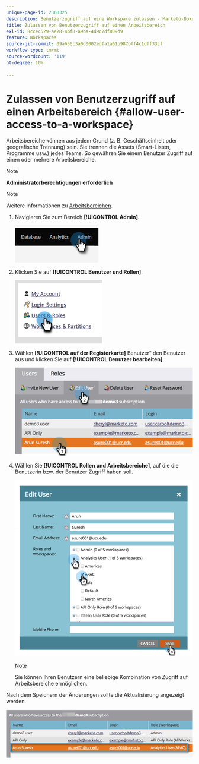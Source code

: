 ```yaml
---
unique-page-id: 2360325
description: Benutzerzugriff auf eine Workspace zulassen - Marketo-Dokumente - Produktdokumentation
title: Zulassen von Benutzerzugriff auf einen Arbeitsbereich
exl-id: 8ccec529-ae28-4bf8-a9ba-4d9c7df809d9
feature: Workspaces
source-git-commit: 09a656c3a0d0002edfa1a61b987bff4c1dff33cf
workflow-type: tm+mt
source-wordcount: '119'
ht-degree: 10%

---
```


# Zulassen von Benutzerzugriff auf einen Arbeitsbereich {#allow-user-access-to-a-workspace}

Arbeitsbereiche können aus jedem Grund (z. B. Geschäftseinheit oder geografische Trennung) sein. Sie trennen die Assets (Smart-Listen, Programme usw.) jedes Teams. So gewähren Sie einem Benutzer Zugriff auf einen oder mehrere Arbeitsbereiche.

>[!NOTE]
>
>**Administratorberechtigungen erforderlich**

>[!NOTE]
>
>Weitere Informationen zu [Arbeitsbereichen](/help/marketo/product-docs/administration/workspaces-and-person-partitions/understanding-workspaces-and-person-partitions.md).

1. Navigieren Sie zum Bereich **[!UICONTROL Admin]**.

   ![](assets/allow-user-access-to-a-workspace-1.png)

1. Klicken Sie auf **[!UICONTROL Benutzer und Rollen]**.

   ![](assets/allow-user-access-to-a-workspace-2.png)

1. Wählen **[!UICONTROL auf der Registerkarte]** Benutzer“ den Benutzer aus und klicken Sie auf **[!UICONTROL Benutzer bearbeiten]**.

   ![](assets/allow-user-access-to-a-workspace-3.png)

1. Wählen Sie **[!UICONTROL Rollen und Arbeitsbereiche]**, auf die die Benutzerin bzw. der Benutzer Zugriff haben soll.

   ![](assets/allow-user-access-to-a-workspace-4.png)

   >[!NOTE]
   >
   >Sie können Ihren Benutzern eine beliebige Kombination von Zugriff auf Arbeitsbereiche ermöglichen.

Nach dem Speichern der Änderungen sollte die Aktualisierung angezeigt werden.

![](assets/allow-user-access-to-a-workspace-5.png)
